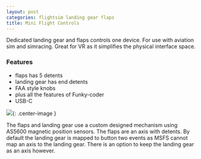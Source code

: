```yaml
---
layout: post
categories: flightsim landing gear flaps
title: Mini Flight Controls
---
```


Dedicated landing gear and flaps controls one device. For use with aviation sim and simracing. Great for VR as it simplifies the physical interface space.

### Features

- flaps has 5 detents
- landing gear has end detents
- FAA style knobs
- plus all the features of Funky-coder
- USB-C

![](../assets/fc/fc2.jpg){: .center-image }

The flaps and landing gear use a custom designed mechanism using AS5600 magnetic position sensors. The flaps are an axis with detents. By default the landing gear is mapped to button two events as MSFS cannot map an axis to the landing gear. There is an option to keep the landing gear as an axis however.